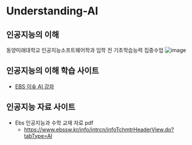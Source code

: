# Understanding-AI

## 인공지능의 이해
동양미래대학교 인공지능소프트웨어학과 입학 전 기초학습능력 집중수업
![image](https://user-images.githubusercontent.com/70050528/149612292-f9c3ead8-d236-4bd8-a89d-3a54a700ab37.png)


## 인공지능의 이해 학습 사이트  
- [EBS 이솦 AI 강좌](https://www.ebssw.kr/edc/cultursens/cultursensDetailView.do?alctcrSn=56149&pageIndex=3)

## 인공지능 자료 사이트  
- Ebs 인공지능과 수학 교재 자료 pdf
  - https://www.ebssw.kr/info/intrcn/infoTchmtrHeaderView.do?tabType=AI
 


